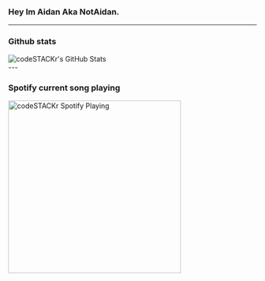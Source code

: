 ### Hey Im Aidan Aka NotAidan.

---

### Github stats
<img align="left" alt="codeSTACKr's GitHub Stats" src="https://github-readme-stats.vercel.app/api?username=N0tA1dan&show_icons=true&hide_border=true" />
<br/>
---

### Spotify current song playing

[<img src="https://now-playing.vercel.app/api/spotify-playing" alt="codeSTACKr Spotify Playing" width="350" />](https://open.spotify.com/user/dv50lpdjrcb0zn4paj4bu8c8c)
